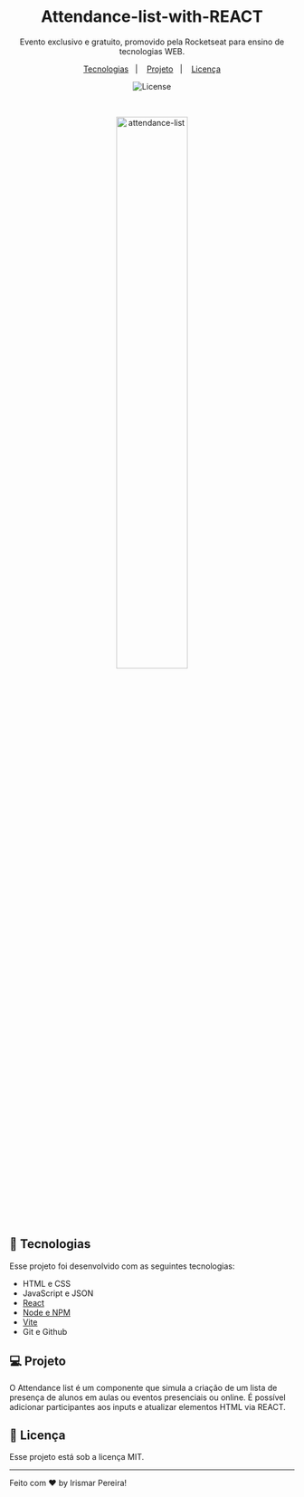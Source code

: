 <h1 align="center"> Attendance-list-with-REACT </h1>

<p align="center">
Evento exclusivo e gratuito, promovido pela Rocketseat para ensino de tecnologias WEB.
</p>

<p align="center">
  <a href="#-tecnologias">Tecnologias</a>&nbsp;&nbsp;&nbsp;|&nbsp;&nbsp;&nbsp;
  <a href="#-projeto">Projeto</a>&nbsp;&nbsp;&nbsp;|&nbsp;&nbsp;&nbsp;
  <a href="#memo-licença">Licença</a>
</p>

<p align="center">
  <img alt="License" src="https://img.shields.io/static/v1?label=license&message=MIT&color=49AA26&labelColor=000000">
</p>

<br>

<p align="center">
  <img alt="attendance-list" src="https://user-images.githubusercontent.com/109491659/202056827-28a13e92-a75c-4896-b6d8-2d6960cbb02c.png" width="50%">
  
  
</p>

## 🚀 Tecnologias

Esse projeto foi desenvolvido com as seguintes tecnologias:

- HTML e CSS
- JavaScript e JSON
- [React](https://pt-br.reactjs.org/)
- [Node e NPM](https://nodejs.org/)
- [Vite](https://vitejs.dev/)
- Git e Github

## 💻 Projeto

O Attendance list é um componente que simula a criação de um lista de presença de alunos em aulas ou eventos presenciais ou online. É possível adicionar participantes aos inputs e atualizar elementos HTML via REACT.

## :memo: Licença

Esse projeto está sob a licença MIT.

---

Feito com ♥ by Irismar Pereira!

